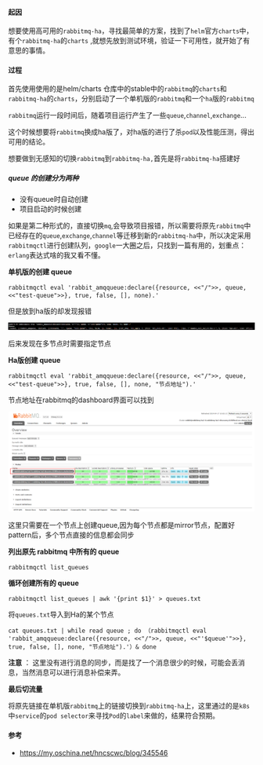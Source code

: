 #### 起因

想要使用高可用的`rabbitmq-ha`，寻找最简单的方案，找到了`helm`官方`charts`中，有个`rabbitmq-ha`的`charts` ,就想先放到测试环境，验证一下可用性，就开始了有意思的事情。

#### 过程

首先使用使用的是helm/charts 仓库中的stable中的`rabbitmq`的`charts`和`rabbitmq-ha`的`charts`，分别启动了一个单机版的`rabbitmq`和一个`ha`版的`rabbitmq`

`rabbitmq`运行一段时间后，随着项目运行产生了一些`queue`,`channel`,`exchange`...

这个时候想要将`rabbitmq`换成ha版了，对ha版的进行了杀`pod`以及性能压测，得出可用的结论。

想要做到无感知的切换`rabbitmq`到`rabbitmq-ha,`首先是将`rabbitmq-ha`搭建好

##### queue 的创建分为两种

- 没有queue时自动创建
- 项目启动的时候创建

如果是第二种形式的，直接切换`mq`,会导致项目报错，所以需要将原先`rabbitmq`中已经存在的`queue`,`exchange`,`channel`等迁移到新的`rabbitmq-ha`中，所以决定采用`rabbitmqctl`进行创建队列，`google`一大圈之后，只找到一篇有用的，划重点：`erlang`表达式啥的我又看不懂。

**单机版的创建 queue**

```shell
rabbitmqctl eval 'rabbit_amqqueue:declare({resource, <<"/">>, queue, <<"test-queue">>}, true, false, [], none).'
```

但是放到ha版的却发现报错

![1555466393184](../images/1555466393184.png)

后来发现在多节点时需要指定节点

**Ha版创建 queue**

```shell
rabbitmqctl eval 'rabbit_amqqueue:declare({resource, <<"/">>, queue, <<"test-queue">>}, true, false, [], none, "节点地址").'
```

节点地址在rabbitmq的dashboard界面可以找到

![1555466784885](../images/1555466784885.png)

这里只需要在一个节点上创建queue,因为每个节点都是mirror节点，配置好pattern后，多个节点直接的信息都会同步

**列出原先 rabbitmq 中所有的 queue**

```shell
rabbitmqctl list_queues
```

**循环创建所有的 queue**

```shell
rabbitmqctl list_queues | awk '{print $1}' > queues.txt
```

将`queues.txt`导入到Ha的某个节点

```shell
cat queues.txt | while read queue ; do （rabbitmqctl eval 'rabbit_amqqueue:declare({resource, <<"/">>, queue, <<"'$queue'">>}, true, false, [], none, "节点地址").'）& done
```

**注意** ： 这里没有进行消息的同步，而是找了一个消息很少的时候，可能会丢消息，当然消息可以进行消息补偿来弄。

**最后切流量**

将原先链接在单机版`rabbitmq`上的链接切换到`rabbitmq-ha`上，这里通过的是`k8s`中`service`的`pod selector`来寻找`Pod`的`label`来做的，结果符合预期。

#### 参考

- <https://my.oschina.net/hncscwc/blog/345546>